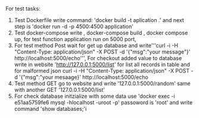 For test tasks:
1. Test Dockerfile write command: 'docker build -t aplication .' and next step is 'docker run -d -p 4500:4500 application'
2. Test docker-compose write , docker-compose build , docker compose up, for test function application run on 5000 port,
3. For test method Post wait for get up database and  write'''curl -i -H "Content-Type: application/json" -X POST -d '{"msg":"your message"}' http://localhost:5000/echo''',
   For checkout added value to database write in website 'http://127.0.0.1:5000/list' for list all records in table
   and for malformed json curl -i -H "Content-Type: application/json" -X POST -d '{"msg":"your mesaage}' http://localhost:5000/echo
4. Test method GET go to website and write '127.0.0.1:5000/random' same with another GET '127.0.0.1:5000/list'
5. For check database initzialize with some data use 'docker exec -i e51aa5759fe6 mysql -hlocalhost -uroot -p' passoword is 'root'
and write command 'show databases;'i




